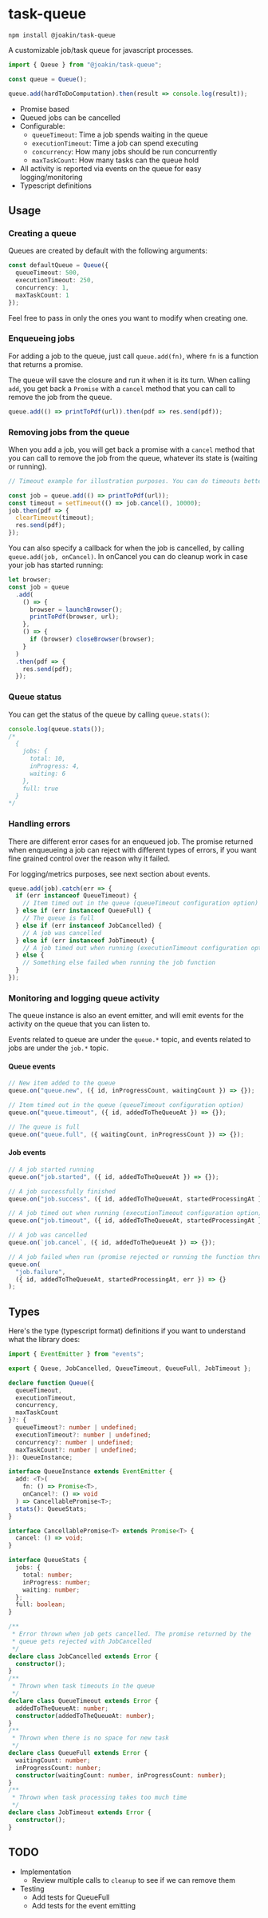 # task-queue

`npm install @joakin/task-queue`

A customizable job/task queue for javascript processes.

```js
import { Queue } from "@joakin/task-queue";

const queue = Queue();

queue.add(hardToDoComputation).then(result => console.log(result));
```

- Promise based
- Queued jobs can be cancelled
- Configurable:
  - `queueTimeout`: Time a job spends waiting in the queue
  - `executionTimeout`: Time a job can spend executing
  - `concurrency`: How many jobs should be run concurrently
  - `maxTaskCount`: How many tasks can the queue hold
- All activity is reported via events on the queue for easy logging/monitoring
- Typescript definitions

## Usage

### Creating a queue

Queues are created by default with the following arguments:

```ts
const defaultQueue = Queue({
  queueTimeout: 500,
  executionTimeout: 250,
  concurrency: 1,
  maxTaskCount: 1
});
```

Feel free to pass in only the ones you want to modify when creating one.

### Enqueueing jobs

For adding a job to the queue, just call `queue.add(fn)`, where `fn` is a
function that returns a promise.

The queue will save the closure and run it when it is its turn. When calling
`add`, you get back a `Promise` with a `cancel` method that you can call to
remove the job from the queue.

```ts
queue.add(() => printToPdf(url)).then(pdf => res.send(pdf));
```

### Removing jobs from the queue

When you add a job, you will get back a promise with a `cancel` method that you
can call to remove the job from the queue, whatever its state is (waiting or
running).

```ts
// Timeout example for illustration purposes. You can do timeouts better with the queue parameters though.

const job = queue.add(() => printToPdf(url));
const timeout = setTimeout(() => job.cancel(), 10000);
job.then(pdf => {
  clearTimeout(timeout);
  res.send(pdf);
});
```

You can also specify a callback for when the job is cancelled, by calling
`queue.add(job, onCancel)`. In onCancel you can do cleanup work in case your job
has started running:

```ts
let browser;
const job = queue
  .add(
    () => {
      browser = launchBrowser();
      printToPdf(browser, url);
    },
    () => {
      if (browser) closeBrowser(browser);
    }
  )
  .then(pdf => {
    res.send(pdf);
  });
```

### Queue status

You can get the status of the queue by calling `queue.stats()`:

```ts
console.log(queue.stats());
/*
  {
    jobs: {
      total: 10,
      inProgress: 4,
      waiting: 6
    },
    full: true
  }
*/
```

### Handling errors

There are different error cases for an enqueued job. The promise returned when
enqueueing a job can reject with different types of errors, if you want fine
grained control over the reason why it failed.

For logging/metrics purposes, see next section about events.

```ts
queue.add(job).catch(err => {
  if (err instanceof QueueTimeout) {
    // Item timed out in the queue (queueTimeout configuration option)
  } else if (err instanceof QueueFull) {
    // The queue is full
  } else if (err instanceof JobCancelled) {
    // A job was cancelled
  } else if (err instanceof JobTimeout) {
    // A job timed out when running (executionTimeout configuration option)
  } else {
    // Something else failed when running the job function
  }
});
```

### Monitoring and logging queue activity

The queue instance is also an event emitter, and will emit events for the
activity on the queue that you can listen to.

Events related to queue are under the `queue.*` topic, and events related to
jobs are under the `job.*` topic.

#### Queue events

```ts
// New item added to the queue
queue.on("queue.new", ({ id, inProgressCount, waitingCount }) => {});

// Item timed out in the queue (queueTimeout configuration option)
queue.on("queue.timeout", ({ id, addedToTheQueueAt }) => {});

// The queue is full
queue.on("queue.full", ({ waitingCount, inProgressCount }) => {});
```

#### Job events

```ts
// A job started running
queue.on("job.started", ({ id, addedToTheQueueAt }) => {});

// A job successfully finished
queue.on("job.success", ({ id, addedToTheQueueAt, startedProcessingAt }) => {});

// A job timed out when running (executionTimeout configuration option)
queue.on("job.timeout", ({ id, addedToTheQueueAt, startedProcessingAt }) => {});

// A job was cancelled
queue.on(`job.cancel`, ({ id, addedToTheQueueAt }) => {});

// A job failed when run (promise rejected or running the function threw)
queue.on(
  "job.failure",
  ({ id, addedToTheQueueAt, startedProcessingAt, err }) => {}
);
```

## Types

Here's the type (typescript format) definitions if you want to understand what
the library does:

```ts
import { EventEmitter } from "events";

export { Queue, JobCancelled, QueueTimeout, QueueFull, JobTimeout };

declare function Queue({
  queueTimeout,
  executionTimeout,
  concurrency,
  maxTaskCount
}?: {
  queueTimeout?: number | undefined;
  executionTimeout?: number | undefined;
  concurrency?: number | undefined;
  maxTaskCount?: number | undefined;
}): QueueInstance;

interface QueueInstance extends EventEmitter {
  add: <T>(
    fn: () => Promise<T>,
    onCancel?: () => void
  ) => CancellablePromise<T>;
  stats(): QueueStats;
}

interface CancellablePromise<T> extends Promise<T> {
  cancel: () => void;
}

interface QueueStats {
  jobs: {
    total: number;
    inProgress: number;
    waiting: number;
  };
  full: boolean;
}

/**
 * Error thrown when job gets cancelled. The promise returned by the
 * queue gets rejected with JobCancelled
 */
declare class JobCancelled extends Error {
  constructor();
}
/**
 * Thrown when task timeouts in the queue
 */
declare class QueueTimeout extends Error {
  addedToTheQueueAt: number;
  constructor(addedToTheQueueAt: number);
}
/**
 * Thrown when there is no space for new task
 */
declare class QueueFull extends Error {
  waitingCount: number;
  inProgressCount: number;
  constructor(waitingCount: number, inProgressCount: number);
}
/**
 * Thrown when task processing takes too much time
 */
declare class JobTimeout extends Error {
  constructor();
}
```

## TODO

- Implementation
  - Review multiple calls to `cleanup` to see if we can remove them
- Testing
  - Add tests for QueueFull
  - Add tests for the event emitting
